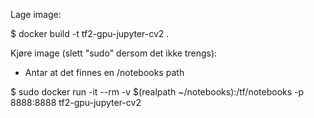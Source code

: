 Lage image:

$ docker build -t tf2-gpu-jupyter-cv2 .

Kjøre image (slett "sudo" dersom det ikke trengs):

- Antar at det finnes en /notebooks path

$ sudo docker run -it --rm -v $(realpath ~/notebooks):/tf/notebooks -p 8888:8888 tf2-gpu-jupyter-cv2
